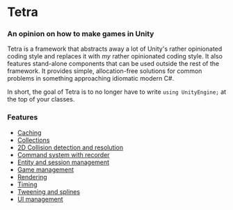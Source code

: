 # Tetra
### An opinion on how to make games in Unity

Tetra is a framework that abstracts away a lot of Unity's rather opinionated coding style and replaces it with _my_ rather opinionated coding style. It also features stand-alone components that can be used outside the rest of the framework. It provides simple, allocation-free solutions for common problems in something approaching idiomatic modern C#.

In short, the goal of Tetra is to no longer have to write `using UnityEngine;` at the top of your classes.

### Features

+ [Caching](https://github.com/Slaktus/Tetra/wiki/Caching)
+ [Collections](https://github.com/Slaktus/Tetra/wiki/Collections)
+ [2D Collision detection and resolution](https://github.com/Slaktus/Tetra/wiki/2D-Collision-Detection)
+ [Command system with recorder](https://github.com/Slaktus/Tetra/wiki/Command-System)
+ [Entity and session management](https://github.com/Slaktus/Tetra/wiki/Entity-and-Session-Management)
+ [Game management](https://github.com/Slaktus/Tetra/wiki/Game-Management)
+ [Rendering](https://github.com/Slaktus/Tetra/wiki/Rendering)
+ [Timing](https://github.com/Slaktus/Tetra/wiki/Timing)
+ [Tweening and splines](https://github.com/Slaktus/Tetra/wiki/Tweening-and-Splines)
+ [UI management](https://github.com/Slaktus/Tetra/wiki/UI-Management)
